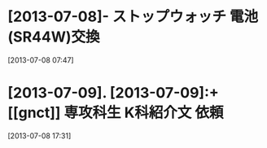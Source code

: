 # [2013-07-08]- ストップウォッチ 電池(SR44W)交換

[2013-07-08 07:47] 

# [2013-07-09]. [2013-07-09]:+ [[gnct]] 専攻科生 K科紹介文 依頼

[2013-07-08 17:31] 

